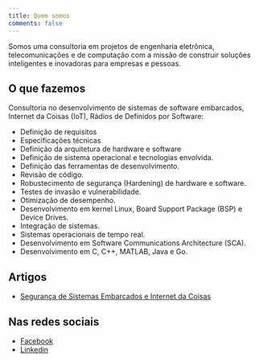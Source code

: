 ```yaml
---
title: Quem somos
comments: false
---
```


Somos uma consultoria em projetos de engenharia eletrônica, telecomunicações e de computação com a missão de construir soluções inteligentes e inovadoras para empresas e pessoas. 

## O que fazemos

Consultoria no desenvolvimento de sistemas de software embarcados, Internet da Coisas (IoT), Rádios de Definidos por Software:

* Definição de requisitos
* Especificações técnicas
* Definição da arquitetura de hardware e software
* Definição de sistema operacional e tecnologias envolvida.
* Definição das ferramentas de desenvolvimento.
* Revisão de código.
* Robustecimento de segurança (Hardening) de hardware e software.
* Testes de invasão e vulnerabilidade.
* Otimização de desempenho.
* Desenvolvimento em kernel Linux, Board Support Package (BSP) e Device Drives.
* Integração de sistemas.
* Sistemas operacionais de tempo real.
* Desenvolvimento em Software Communications Architecture (SCA).
* Desenvolvimento em C, C++, MATLAB, Java e Go.

## Artigos

* [Segurança de Sistemas Embarcados e Internet da Coisas](artigos/seg-iot)

## Nas redes sociais

* [Facebook](https://www.facebook.com/GBittencourtConsultoria/)
* [Linkedin](https://www.linkedin.com/company/gbittencourt/)

